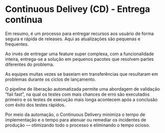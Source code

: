 # Continuous Delivey (CD) - Entrega contínua

Em resumo, é um processo para entregar recursos aos usuário de forma segura e rápida de releases. Aqui as atualizações são pequenas e frequentes. 

Ao invés de entregar uma feature super complexa, com a funcionalidade inteira, entrega-se a solução em pequenos pacotes que resolvem partes diferentes do problema. 

As equipes muitas vezes se baseiam em transferências que resultaram em problemas durante os ciclos de lançamento. 

O pipeline de liberação automatizada permite uma abordagem de validação “fail fast”, na qual os testes com mais chances de erro são executados primeiro e os testes de execução mais longa acontecem após a conclusão com êxito dos testes rápidos.

Por meio da automação, o Continuous Delivery minimiza o tempo de implementação e o tempo para atenuar ou remediar os incidentes de produção — otimizando todo o processo e eliminando o tempo ocioso.
